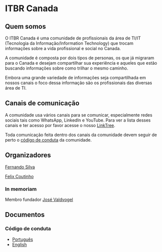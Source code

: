 # ITBR Canada

## Quem somos

O ITBR Canada é uma comunidade de profissionais da área de TI/IT (Tecnologia da Informação/Information Technology) que trocam informações sobre a vida profissional e social no Canada.

A comunidade é composta por dois tipos de personas, os que já migraram para o Canada e desejam compartilhar sua experiência e aqueles que estão buscando informações sobre como trilhar o mesmo caminho. 

Embora uma grande variedade de informações seja compartilhada em nossos canais o foco dessa informação são os profissionais das diversas área de TI.

## Canais de comunicação

A comunidade usa vários canais para se comunicar, especialmente redes sociais tais como WhatsApp, LinkedIn e YouTube. Para ver a lista desses canais e ter acesso por favor acesse o nosso [LinkTree](https://linktr.ee/itbrcanada).

Toda comunicação feita dentro dos canais da comunidade devem seguir de perto o [código de conduta](https://github.com/itbr-canada-community/documentos/blob/main/code-of-conduct-PT.md) da comunidade.

## Organizadores

[Fernando Silva](https://www.linkedin.com/in/fernando-csilva/)

[Felix Coutinho](https://www.linkedin.com/in/felixcoutinho/)

### In memoriam
Membro fundador [José Valdvogel](https://www.linkedin.com/in/valdvogel/) 

## Documentos

### Código de conduta
* [Português](https://github.com/itbr-canada-community/documentos/blob/main/code-of-conduct-PT.md)
* [English](https://github.com/itbr-canada-community/documentos/blob/main/code-of-conduct.md)
